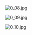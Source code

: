 # 
![0_08.jpg](/source/joyoi/noi2019-sequence/img/aHR0cHM6Ly9pLmxvbGkubmV0LzIwMTkvMTIvMTgvQVVuUFozeFd3R3A5YmpELmpwZw==.jpg)

![0_09.jpg](/source/joyoi/noi2019-sequence/img/aHR0cHM6Ly9pLmxvbGkubmV0LzIwMTkvMTIvMTgvZ3J0RGxISlRtQUVrejg3LmpwZw==.jpg)

![0_10.jpg](/source/joyoi/noi2019-sequence/img/aHR0cHM6Ly9pLmxvbGkubmV0LzIwMTkvMTIvMTgvVWszZDlNNllUbGpoUnRPLmpwZw==.jpg)